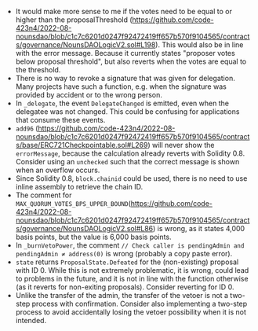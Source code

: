 - It would make more sense to me if the votes need to be equal to or higher than the proposalThreshold (https://github.com/code-423n4/2022-08-nounsdao/blob/c1c7c6201d0247f92472419ff657b570f9104565/contracts/governance/NounsDAOLogicV2.sol#L198). This would also be in line with the error message. Because it currently states "proposer votes below proposal threshold", but also reverts when the votes are equal to the threshold.
-  There is no way to revoke a signature that was given for delegation. Many projects have such a function, e.g. when the signature was provided by accident or to the wrong person.
- In `_delegate`, the event `DelegateChanged` is emitted, even when the delegatee was not changed. This could be confusing for applications that consume these events.
- `add96` (https://github.com/code-423n4/2022-08-nounsdao/blob/c1c7c6201d0247f92472419ff657b570f9104565/contracts/base/ERC721Checkpointable.sol#L269) will never show the `errorMessage`, because the calculation already reverts with Solidity 0.8. Consider using an `unchecked` such that the correct message is shown when an overflow occurs.
- Since Solidity 0.8, `block.chainid` could be used, there is no need to use inline assembly to retrieve the chain ID.
- The comment for `MAX_QUORUM_VOTES_BPS_UPPER_BOUND`(https://github.com/code-423n4/2022-08-nounsdao/blob/c1c7c6201d0247f92472419ff657b570f9104565/contracts/governance/NounsDAOLogicV2.sol#L86) is wrong, as it states 4,000 basis points, but the value is 6,000 basis points.
- In `_burnVetoPower`, the comment `// Check caller is pendingAdmin and pendingAdmin ≠ address(0)` is wrong (probably a copy paste error).
- `state` returns `ProposalState.Defeated` for the (non-existing) proposal with ID 0. While this is not extremely problematic, it is wrong, could lead to problems in the future, and it is not in line with the function otherwise (as it reverts for non-exiting proposals). Consider reverting for ID 0.
- Unlike the transfer of the admin, the transfer of the vetoer is not a two-step process with confirmation. Consider also implementing a two-step process to avoid accidentally losing the vetoer possibility when it is not intended.
